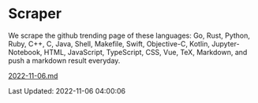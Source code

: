 # Scraper

We scrape the github trending page of these languages: Go, Rust, Python, Ruby, C++, C, Java, Shell, Makefile, Swift, Objective-C, Kotlin, Jupyter-Notebook, HTML, JavaScript, TypeScript, CSS, Vue, TeX, Markdown, and push a markdown result everyday.

[2022-11-06.md](https://github.com/yangwenmai/github-trending-backup/blob/master/2022-11-06.md)

Last Updated: 2022-11-06 04:00:06